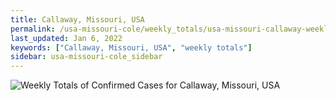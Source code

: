 ```yaml
---
title: Callaway, Missouri, USA
permalink: /usa-missouri-cole/weekly_totals/usa-missouri-callaway-weekly_totals.html
last_updated: Jan 6, 2022
keywords: ["Callaway, Missouri, USA", "weekly totals"]
sidebar: usa-missouri-cole_sidebar
---
```


![Weekly Totals of Confirmed Cases for Callaway, Missouri, USA](/covid_tracker/images/graphs/usa-missouri-callaway-weekly_totals_graph.png)
